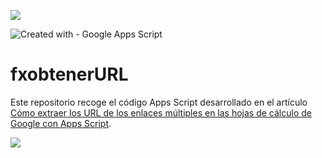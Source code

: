 ![](https://user-images.githubusercontent.com/12829262/145258343-c8c4a549-ee7b-4be0-aa18-f5c6fa4295af.png)

![Created with - Google Apps Script](https://img.shields.io/static/v1?label=Created+with&message=Google+Apps+Script&color=blue)

# fxobtenerURL

Este repositorio recoge el código Apps Script desarrollado en el artículo [Cómo extraer los URL de los enlaces múltiples en las hojas de cálculo de Google con Apps Script](https://pablofelip.online/fx-personalizada-gas-extraer-url-enlaces-hdc/).

![](https://user-images.githubusercontent.com/12829262/145258808-c6d28521-5467-48b2-b3ea-743d06cb79ed.png)
